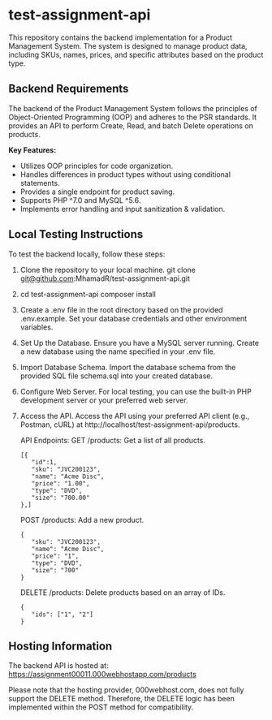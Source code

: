 # test-assignment-api

This repository contains the backend implementation for a Product Management System. The system is designed to manage product data, including SKUs, names, prices, and specific attributes based on the product type.

## Backend Requirements

The backend of the Product Management System follows the principles of Object-Oriented Programming (OOP) and adheres to the PSR standards. It provides an API to perform Create, Read, and batch Delete operations on products.

**Key Features:**

- Utilizes OOP principles for code organization.
- Handles differences in product types without using conditional statements.
- Provides a single endpoint for product saving.
- Supports PHP ^7.0 and MySQL ^5.6.
- Implements error handling and input sanitization & validation.

## Local Testing Instructions

To test the backend locally, follow these steps:

1. Clone the repository to your local machine.
   git clone git@github.com:MhamadR/test-assignment-api.git
2. cd test-assignment-api
   composer install
3. Create a .env file in the root directory based on the provided .env.example. Set your database credentials and other environment variables.
4. Set Up the Database.
   Ensure you have a MySQL server running. Create a new database using the name specified in your .env file.
5. Import Database Schema.
   Import the database schema from the provided SQL file schema.sql into your created database.
6. Configure Web Server.
   For local testing, you can use the built-in PHP development server or your preferred web server.
7. Access the API.
   Access the API using your preferred API client (e.g., Postman, cURL) at http://localhost/test-assignment-api/products.

   API Endpoints:
   GET /products: Get a list of all products.
   ```
   [{
      "id":1,
      "sku": "JVC200123",
      "name": "Acme Disc",
      "price": "1.00",
      "type": "DVD",
      "size": "700.00"
   },]
   ```
   POST /products: Add a new product.
   ```
   {
      "sku": "JVC200123",
      "name": "Acme Disc",
      "price": "1",
      "type": "DVD",
      "size": "700"
   }
   ```
   DELETE /products: Delete products based on an array of IDs.
   ```
   {
      "ids": ["1", "2"]
   }
   ```

## Hosting Information
The backend API is hosted at: https://assignment00011.000webhostapp.com/products

Please note that the hosting provider, 000webhost.com, does not fully support the DELETE method. Therefore, the DELETE logic has been implemented within the POST method for compatibility.
